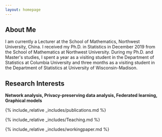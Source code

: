 ```yaml
---
layout: homepage
---
```


## About Me

I am currently a Lecturer at the School of Mathematics, Northwest University, China. I received my Ph.D. in Statistics in December 2019 from the School of Mathematics at Northwest University. During my Ph.D. and Master's studies, I spent a year as a visiting student in the Department of Statistics at Columbia University and three months as a visiting student in the Department of Statistics at University of Wisconsin-Madison.







## Research Interests

 **Network analysis, Privacy-preserving data analysis, Federated learning, Graphical models**  



{% include_relative _includes/publications.md %}

{% include_relative _includes/Teaching.md %}

{% include_relative _includes/workingpaper.md %}

